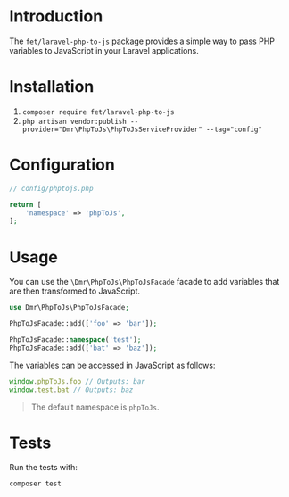 # Introduction

The `fet/laravel-php-to-js` package provides a simple way to pass PHP variables to JavaScript in your Laravel applications.

# Installation

1. `composer require fet/laravel-php-to-js`
2. `php artisan vendor:publish --provider="Dmr\PhpToJs\PhpToJsServiceProvider" --tag="config"`

# Configuration

```php
// config/phptojs.php

return [
    'namespace' => 'phpToJs',
];
```

# Usage
You can use the `\Dmr\PhpToJs\PhpToJsFacade` facade to add variables that are then transformed to JavaScript.

```php
use Dmr\PhpToJs\PhpToJsFacade;

PhpToJsFacade::add(['foo' => 'bar']);

PhpToJsFacade::namespace('test');
PhpToJsFacade::add(['bat' => 'baz']);
```

The variables can be accessed in JavaScript as follows:

```javascript
window.phpToJs.foo // Outputs: bar
window.test.bat // Outputs: baz
```

> The default namespace is `phpToJs`.

# Tests
Run the tests with:

```bash
composer test
```
